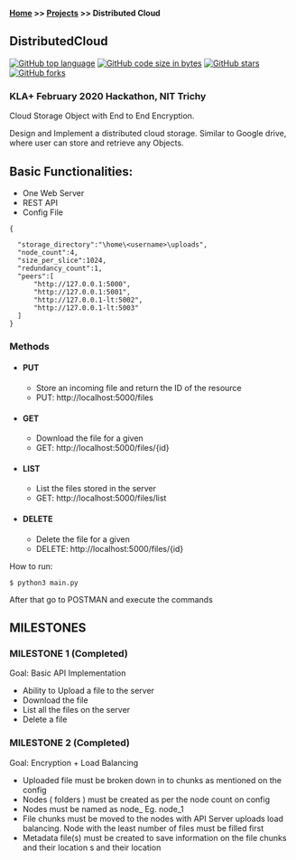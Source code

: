 **[Home](https://vaibhavvikas.github.io/) >> [Projects](https://vaibhavvikas.github.io/projects.html) >> Distributed Cloud**

## DistributedCloud
[![GitHub top language](https://img.shields.io/github/languages/top/vaibhavvikas/distributed-cloud)](#)
[![GitHub code size in bytes](https://img.shields.io/github/languages/code-size/vaibhavvikas/distributed-cloud)](#)
[![GitHub stars](https://img.shields.io/github/stars/vaibhavvikas/distributed-cloud)](#)
[![GitHub forks](https://img.shields.io/github/forks/vaibhavvikas/distributed-cloud)](#)

### KLA+ February 2020 Hackathon, NIT Trichy
Cloud Storage Object with End to End Encryption.

Design and Implement a distributed cloud storage.
Similar to Google drive, where user can store and retrieve any Objects.

## Basic Functionalities: ##
* One Web Server
* REST API
* Config File

```
{

  "storage_directory":"\home\<username>\uploads",
  "node_count":4,
  "size_per_slice":1024,
  "redundancy_count":1,
  "peers":[
      "http://127.0.0.1:5000",
      "http://127.0.0.1:5001",
      "http://127.0.0.1-lt:5002",
      "http://127.0.0.1-lt:5003"
  ]
}
```
 
### Methods
 * #### PUT
    * Store an incoming file and return the ID of the resource
    * PUT: http://localhost:5000/files
 * #### GET
    * Download the file for a given <ID>
    * GET: http://localhost:5000/files/{id}
 * #### LIST
    * List the files stored in the server
    * GET: http://localhost:5000/files/list
 * #### DELETE
    * Delete the file for a given <ID>
    * DELETE: http://localhost:5000/files/{id}



How to run:

```
$ python3 main.py
```

After that go to POSTMAN and execute the commands

## MILESTONES

### MILESTONE 1 (Completed)
Goal: Basic API Implementation
* Ability to Upload a file to the server
* Download the file
* List all the files on the server
* Delete a file

### MILESTONE 2 (Completed)
Goal: Encryption + Load Balancing
* Uploaded file must be broken down in to chunks as mentioned on the config
* Nodes ( folders ) must be created as per the node count on config
* Nodes must be named as node_<number> Eg. node_1
* File chunks must be moved to the nodes with API Server uploads load balancing. Node with the least number of files must be filled first
* Metadata file(s) must be created to save information on the file chunks and their location
s and their location
